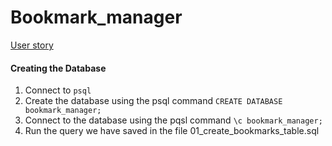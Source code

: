 # Bookmark_manager

[User story]("user_story_1.png")

#### Creating the Database
1. Connect to ```psql```
2. Create the database using the psql command ```CREATE DATABASE bookmark_manager;```
3. Connect to the database using the pqsl command ```\c bookmark_manager;```
4. Run the query we have saved in the file 01_create_bookmarks_table.sql
